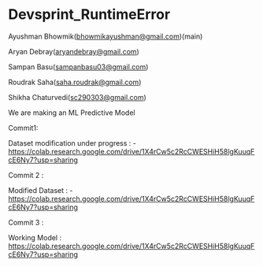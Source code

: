 # Devsprint_RuntimeError

 Ayushman Bhowmik(bhowmikayushman@gmail.com)(main)
 
 Aryan Debray(aryandebray@gmail.com)
 
 Sampan Basu(sampanbasu03@gmail.com)
 
 Roudrak Saha(saha.roudrak@gmail.com)
 
 Shikha Chaturvedi(sc290303@gmail.com)
 
 We are making an ML Predictive Model
 
 Commit1:
 
 Dataset modification under progress : - https://colab.research.google.com/drive/1X4rCw5c2RcCWESHiH58lgKuuqFcE6Ny7?usp=sharing
 
 Commit 2 :
 
 Modified Dataset : - https://colab.research.google.com/drive/1X4rCw5c2RcCWESHiH58lgKuuqFcE6Ny7?usp=sharing

 Commit 3 : 
 
 Working Model : https://colab.research.google.com/drive/1X4rCw5c2RcCWESHiH58lgKuuqFcE6Ny7?usp=sharing  
 
 
 
